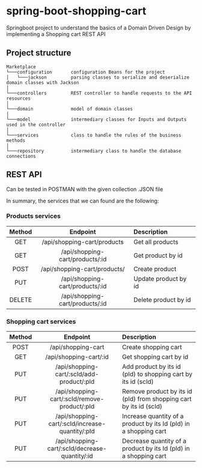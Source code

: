 # spring-boot-shopping-cart

Springboot project to understand the basics of a Domain Driven Design by implementing a Shopping cart REST API

## Project structure

```text
Marketplace
└───configuration       configuration Beans for the project
│   └───jackson         parsing classes to serialize and deserialize domain classes with Jackson
│   
└───controllers         REST controller to handle requests to the API resources
│   
└───domain              model of domain classes
│   
└───model               intermediary classes for Inputs and Outputs used in the controller
│   
└───services            class to handle the rules of the business methods
│   
└───repository          intermediary class to handle the database connections
```

## REST API

Can be tested in POSTMAN with the given collection .JSON file

In summary, the services that we can found are the following:

### Products services

| Method     | Endpoint | Description     |
| :----:        | :----:   |:---- |
| GET      | /api/shopping-cart/products       | Get all products   |
| GET   | /api/shopping-cart/products/:id        | Get product by id      |
| POST   | /api/shopping-cart/products/        | Create product      |
| PUT   | /api/shopping-cart/products/:id        | Update product by id      |
| DELETE   | /api/shopping-cart/products/:id        | Delete product by id      |

### Shopping cart services

| Method     | Endpoint | Description     |
| :----:        | :----:   |:---- |
| POST      | /api/shopping-cart       | Create shopping cart   |
| GET   | /api/shopping-cart/:id        | Get shopping cart by id      |
| PUT   | /api/shopping-cart/:scId/add-product/:pId        | Add product by its id (pId) to shopping cart by its id (scId)     |
| PUT   | /api/shopping-cart/:scId/remove-product/:pId        | Remove product by its id (pId) from shopping cart by its id (scId)      |
| PUT   | /api/shopping-cart/:scId/increase-quantity/:pId        | Increase quantity of a product by its Id (pId) in a shopping cart      |
| PUT   | /api/shopping-cart/:scId/decrease-quantity/:id        | Decrease quantity of a product by its Id (pId) in a shopping cart      |
